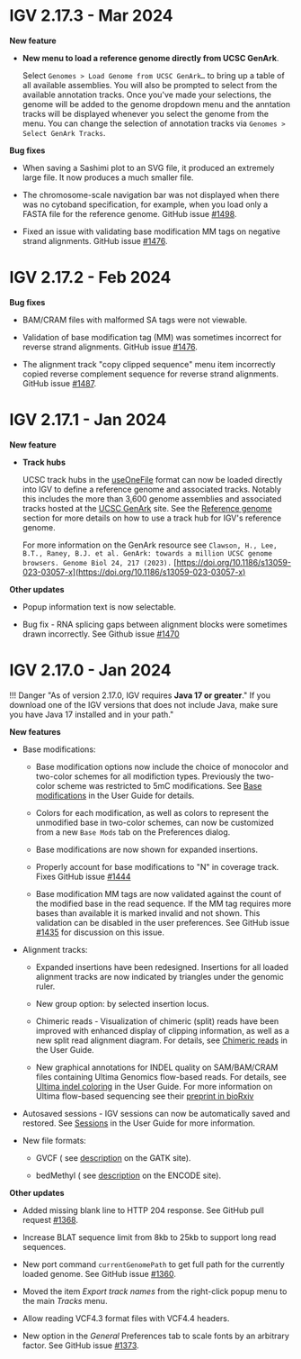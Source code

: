 # IGV 2.17.3 - Mar 2024

**New feature**

* **New menu to load a reference genome directly from UCSC GenArk**. 

	Select `Genomes > Load Genome from UCSC GenArk…` to bring up a table of all available assemblies. You will also be prompted to select from the available annotation tracks. Once you've made your selections, the genome will be added to the genome dropdown menu and the anntation tracks will be displayed whenever you select the genome from the menu. You can change the selection of annotation tracks via `Genomes > Select GenArk Tracks`.

**Bug fixes**

* When saving a Sashimi plot to an SVG file, it produced an extremely large file. It now produces a much smaller file.

* The chromosome-scale navigation bar was not displayed when there was no cytoband specification, for example, when you load only a FASTA file for the reference genome.  GitHub issue [#1498](https://github.com/igvteam/igv/issues/1498).

* Fixed an issue with validating base modification MM tags on negative strand alignments. GitHub issue [#1476](https://github.com/igvteam/igv/issues/1476).


# IGV 2.17.2 - Feb 2024

**Bug fixes**

* BAM/CRAM files with malformed SA tags were not viewable.

* Validation of base modification tag (MM) was sometimes incorrect for reverse strand alignments. GitHub issue [#1476](https://github.com/igvteam/igv/issues/1476).

* The alignment track "copy clipped sequence" menu item incorrectly copied reverse complement sequence for reverse strand alignments. GitHub issue [#1487](https://github.com/igvteam/igv/issues/1487).


# IGV 2.17.1 - Jan 2024

**New feature**

* **Track hubs**

    UCSC track hubs in the [useOneFile](https://genome.ucsc.edu/goldenPath/help/hgTracksHelp.html#UseOneFile) format can now
    be loaded directly into IGV to define a reference genome and associated tracks. Notably this includes the more than
    3,600 genome assemblies and associated tracks hosted at the [UCSC GenArk](https://hgdownload.soe.ucsc.edu/hubs/) site.
    See the [Reference genome](../UserGuide/reference_genome.md#load-a-track-hub) section for more details on how to use a track hub for IGV's reference genome.
    
    For more information on the GenArk resource see `Clawson, H., Lee, B.T., Raney, B.J. et al. GenArk: towards a million UCSC genome browsers. Genome Biol 24, 217 (2023).`
    [https://doi.org/10.1186/s13059-023-03057-x](https://doi.org/10.1186/s13059-023-03057-x)

**Other updates**

* Popup information text is now selectable.

* Bug fix - RNA splicing gaps between alignment blocks were sometimes drawn incorrectly.  See Github issue [#1470](https://github.com/igvteam/igv/issues/1470)


# IGV 2.17.0 - Jan 2024

!!! Danger "As of version 2.17.0, IGV requires **Java 17 or greater**." 
    If you download one of the IGV versions that does not include Java, make sure you have Java 17 installed and in your path."


**New features**

* Base modifications:

    * Base modification options now include the choice of monocolor and two-color schemes for all modifiction types. Previously the two-color scheme was restricted to 5mC modifications. See [Base modifications](../UserGuide/tracks/alignments/base_modifications.md) in the User Guide for details.

    * Colors for each modification, as well as colors to represent the unmodified base in two-color schemes, can now be customized from a new `Base Mods` tab on the Preferences dialog.

    * Base modifications are now shown for expanded insertions.

    * Properly account for base modifications to "N" in coverage track. Fixes GitHub issue [#1444](https://github.com/igvteam/igv/issues/1444)
    
    * Base modification MM tags are now validated against the count of the modified base in the read sequence. If the MM tag requires more bases than available it is marked invalid and not shown. This validation can be disabled in the user preferences. See GitHub issue [#1435](https://github.com/igvteam/igv/issues/1435) for discussion on this issue.

* Alignment tracks:

    * Expanded insertions have been redesigned. Insertions for all loaded alignment tracks are now indicated by
      triangles under the genomic ruler.
      
    * New group option: by selected insertion locus.
   
    * Chimeric reads - Visualization of chimeric (split) reads have been improved with enhanced display of clipping
      information, as well as a new split read alignment diagram. For details,
      see [Chimeric reads](../UserGuide/tracks/alignments/chimeric_reads.md) in the User Guide.
      
    * New graphical annotations for INDEL quality on SAM/BAM/CRAM files containing Ultima Genomics flow-based reads.
      For details, see [Ultima indel coloring](../UserGuide/tracks/alignments/ultima/ultima.md) in the User Guide. For more information
      on Ultima flow-based sequencing
      see their [preprint in bioRxiv](https://www.biorxiv.org/content/10.1101/2022.05.29.493900)


* Autosaved sessions - IGV sessions can now be automatically saved and restored.
  See [Sessions](../UserGuide/sessions.md) in the User Guide for more information.


* New file formats:

    * GVCF (
      see [description](https://gatk.broadinstitute.org/hc/en-us/articles/360035531812-GVCF-Genomic-Variant-Call-Format)
      on the GATK site).
      
    * bedMethyl (
      see [description](https://www.google.com/url?sa=t&rct=j&q=&esrc=s&source=web&cd=&cad=rja&uact=8&ved=2ahUKEwjnurf9zfmCAxU9FFkFHfjeAwsQFnoECA4QAw&url=https%3A%2F%2Fwww.encodeproject.org%2Fdata-standards%2Fwgbs%2F%23%3A~%3Atext%3Dstates%2520at%2520CpG.-%2CDescription%2520of%2520bedMethyl%2520file%2CStart%2520position%2520in%2520chromosome&usg=AOvVaw21Dwl3k4lFCnoVxG8q8Ffg&opi=89978449)
      on the ENCODE site).

**Other updates**

* Added missing blank line to HTTP 204 response. See GitHub pull request [#1368](https://github.com/igvteam/igv/pull/1368).
    
* Increase BLAT sequence limit from 8kb to 25kb to support long read sequences.
    
* New port command `currentGenomePath` to get full path for the currently loaded
      genome. See GitHub issue [#1360](https://github.com/igvteam/igv/pull/1360).
      
* Moved the item *Export track names* from the right-click popup menu to the main *Tracks* menu.
    
* Allow reading VCF4.3 format files with VCF4.4 headers.
    
* New option in the *General* Preferences tab to scale fonts by an arbitrary factor. See
      GitHub issue [#1373](https://github.com/igvteam/igv/issues/1373).



